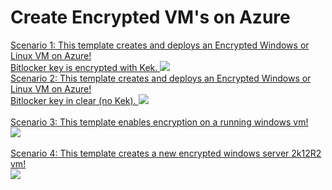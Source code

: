 # Create Encrypted VM's on Azure

<a href="https://portal.azure.com/#create/Microsoft.Template/uri/https%3A%2F%2Fraw.githubusercontent.com%2Faravindthoram%2FDiskEncryption%2Fmaster%2FazureDeployEncryptedWindowsVM.json" target="_blank">
Scenario 1: This template creates and deploys an Encrypted Windows or Linux VM on Azure! 
<br>
Bitlocker key is encrypted with Kek.
<img src="http://azuredeploy.net/deploybutton.png"/>
</a>
<br />

<a href="https://portal.azure.com/#create/Microsoft.Template/uri/https%3A%2F%2Fraw.githubusercontent.com%2Faravindthoram%2FDiskEncryption%2Fmaster%2FazureDeployEncryptedWindowsVMNoKek.json" target="_blank">
Scenario 2: This template creates and deploys an Encrypted Windows or Linux VM on Azure! 
<br>
Bitlocker key in clear (no Kek).
<img src="http://azuredeploy.net/deploybutton.png"/>
<br>
</a>

<br>
<a href="https://portal.azure.com/#create/Microsoft.Template/uri/https%3A%2F%2Fraw.githubusercontent.com%2Faravindthoram%2FDiskEncryption%2Fmaster%2FazureDeployEnableEncryptionOnRunningWindowsVm.json" target="_blank">
Scenario 3: This template enables encryption on a running windows vm!
<br>
    <img src="http://azuredeploy.net/deploybutton.png"/>
<br>
</a>
<br>
<a href="https://portal.azure.com/#create/Microsoft.Template/uri/https%3A%2F%2Fraw.githubusercontent.com%2Faravindthoram%2FDiskEncryption%2Fmaster%2FazureDeployCreateNewEncryptedWindowsVm.json" target="_blank">
Scenario 4: This template creates a new encrypted windows server 2k12R2 vm!
<br>
    <img src="http://azuredeploy.net/deploybutton.png"/>
<br>
</a>

<br>
